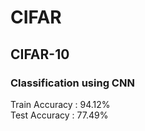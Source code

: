 # CIFAR
## CIFAR-10 
### Classification using CNN
Train Accuracy : 94.12%<br/>
Test Accuracy : 77.49%
